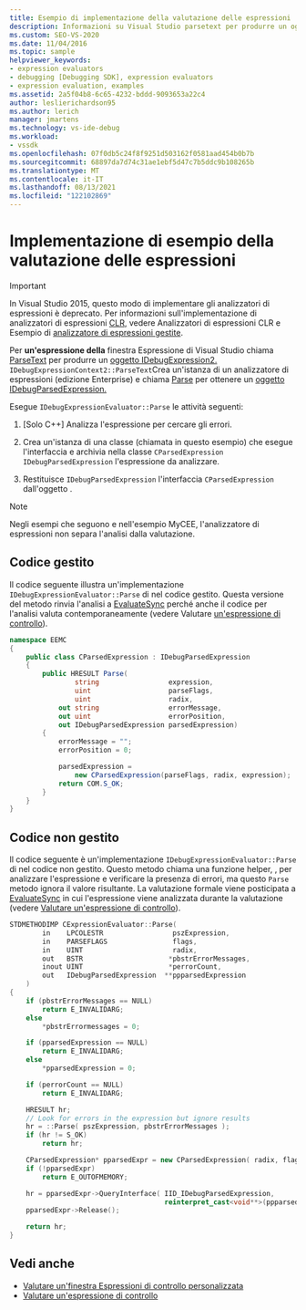 ```yaml
---
title: Esempio di implementazione della valutazione delle espressioni | Microsoft Docs
description: Informazioni su Visual Studio parsetext per produrre un oggetto IDebugExpression2 per un'espressione di espressioni di controllo.
ms.custom: SEO-VS-2020
ms.date: 11/04/2016
ms.topic: sample
helpviewer_keywords:
- expression evaluators
- debugging [Debugging SDK], expression evaluators
- expression evaluation, examples
ms.assetid: 2a5f04b8-6c65-4232-bddd-9093653a22c4
author: leslierichardson95
ms.author: lerich
manager: jmartens
ms.technology: vs-ide-debug
ms.workload:
- vssdk
ms.openlocfilehash: 07f0db5c24f8f9251d503162f0581aad454b0b7b
ms.sourcegitcommit: 68897da7d74c31ae1ebf5d47c7b5ddc9b108265b
ms.translationtype: MT
ms.contentlocale: it-IT
ms.lasthandoff: 08/13/2021
ms.locfileid: "122102869"
---
```

# <a name="sample-implementation-of-expression-evaluation"></a>Implementazione di esempio della valutazione delle espressioni
> [!IMPORTANT]
> In Visual Studio 2015, questo modo di implementare gli analizzatori di espressioni è deprecato. Per informazioni sull'implementazione di analizzatori di espressioni [CLR,](https://github.com/Microsoft/ConcordExtensibilitySamples/wiki/CLR-Expression-Evaluators) vedere Analizzatori di espressioni CLR e Esempio di [analizzatore di espressioni gestite](https://github.com/Microsoft/ConcordExtensibilitySamples/wiki/Managed-Expression-Evaluator-Sample).

 Per **un'espressione della** finestra Espressione di Visual Studio chiama [ParseText](../../extensibility/debugger/reference/idebugexpressioncontext2-parsetext.md) per produrre un [oggetto IDebugExpression2.](../../extensibility/debugger/reference/idebugexpression2.md) `IDebugExpressionContext2::ParseText`Crea un'istanza di un analizzatore di espressioni (edizione Enterprise) e chiama [Parse](../../extensibility/debugger/reference/idebugexpressionevaluator-parse.md) per ottenere un [oggetto IDebugParsedExpression.](../../extensibility/debugger/reference/idebugparsedexpression.md)

 Esegue `IDebugExpressionEvaluator::Parse` le attività seguenti:

1. [Solo C++] Analizza l'espressione per cercare gli errori.

2. Crea un'istanza di una classe (chiamata in questo esempio) che esegue l'interfaccia e archivia nella classe `CParsedExpression` `IDebugParsedExpression` l'espressione da analizzare.

3. Restituisce `IDebugParsedExpression` l'interfaccia `CParsedExpression` dall'oggetto .

> [!NOTE]
> Negli esempi che seguono e nell'esempio MyCEE, l'analizzatore di espressioni non separa l'analisi dalla valutazione.

## <a name="managed-code"></a>Codice gestito
 Il codice seguente illustra un'implementazione `IDebugExpressionEvaluator::Parse` di nel codice gestito. Questa versione del metodo rinvia l'analisi a [EvaluateSync](../../extensibility/debugger/reference/idebugparsedexpression-evaluatesync.md) perché anche il codice per l'analisi valuta contemporaneamente (vedere Valutare [un'espressione di controllo](../../extensibility/debugger/evaluating-a-watch-expression.md)).

```csharp
namespace EEMC
{
    public class CParsedExpression : IDebugParsedExpression
    {
        public HRESULT Parse(
                string                 expression,
                uint                   parseFlags,
                uint                   radix,
            out string                 errorMessage,
            out uint                   errorPosition,
            out IDebugParsedExpression parsedExpression)
        {
            errorMessage = "";
            errorPosition = 0;

            parsedExpression =
                new CParsedExpression(parseFlags, radix, expression);
            return COM.S_OK;
        }
    }
}
```

## <a name="unmanaged-code"></a>Codice non gestito
Il codice seguente è un'implementazione `IDebugExpressionEvaluator::Parse` di nel codice non gestito. Questo metodo chiama una funzione helper, , per analizzare l'espressione e verificare la presenza di errori, ma questo `Parse` metodo ignora il valore risultante. La valutazione formale viene posticipata a [EvaluateSync](../../extensibility/debugger/reference/idebugparsedexpression-evaluatesync.md) in cui l'espressione viene analizzata durante la valutazione (vedere [Valutare un'espressione di controllo](../../extensibility/debugger/evaluating-a-watch-expression.md)).

```cpp
STDMETHODIMP CExpressionEvaluator::Parse(
        in    LPCOLESTR                 pszExpression,
        in    PARSEFLAGS                flags,
        in    UINT                      radix,
        out   BSTR                     *pbstrErrorMessages,
        inout UINT                     *perrorCount,
        out   IDebugParsedExpression  **ppparsedExpression
    )
{
    if (pbstrErrorMessages == NULL)
        return E_INVALIDARG;
    else
        *pbstrErrormessages = 0;

    if (pparsedExpression == NULL)
        return E_INVALIDARG;
    else
        *pparsedExpression = 0;

    if (perrorCount == NULL)
        return E_INVALIDARG;

    HRESULT hr;
    // Look for errors in the expression but ignore results
    hr = ::Parse( pszExpression, pbstrErrorMessages );
    if (hr != S_OK)
        return hr;

    CParsedExpression* pparsedExpr = new CParsedExpression( radix, flags, pszExpression );
    if (!pparsedExpr)
        return E_OUTOFMEMORY;

    hr = pparsedExpr->QueryInterface( IID_IDebugParsedExpression,
                                      reinterpret_cast<void**>(ppparsedExpression) );
    pparsedExpr->Release();

    return hr;
}
```

## <a name="see-also"></a>Vedi anche
- [Valutare un'finestra Espressioni di controllo personalizzata](../../extensibility/debugger/evaluating-a-watch-window-expression.md)
- [Valutare un'espressione di controllo](../../extensibility/debugger/evaluating-a-watch-expression.md)
